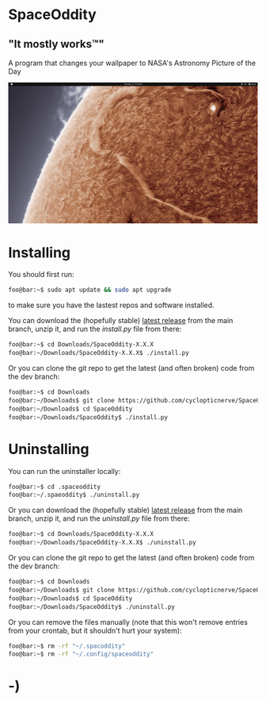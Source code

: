 <!----------------------------------------------------------------------------->
<!-- Project : SpaceOddity                                     /          \  -->
<!-- Filename: README.md                                      |     ()     | -->
<!-- Date    : 09/13/2022                                     |            | -->
<!-- Author  : cyclopticnerve                                 |   \____/   | -->
<!-- License : WTFPLv2                                         \          /  -->
<!----------------------------------------------------------------------------->

# SpaceOddity
## "It mostly works™"

A program that changes your wallpaper to NASA's Astronomy Picture of the 
Day

![](readme/readme_ss.jpg)

# Installing

You should first run:

```bash
foo@bar:~$ sudo apt update && sudo apt upgrade
```

to make sure you have the lastest repos and software installed.

You can download the (hopefully stable)
[latest release](http://github.com/cyclopticnerve/SpaceOddity/releases/latest) 
from the main branch, unzip it, and run the *install.py* file from there:

```bash
foo@bar:~$ cd Downloads/SpaceOddity-X.X.X
foo@bar:~/Downloads/SpaceOddity-X.X.X$ ./install.py
```

Or you can clone the git repo to get the latest (and often broken) code
from the dev branch:

```bash
foo@bar:~$ cd Downloads
foo@bar:~/Downloads$ git clone https://github.com/cyclopticnerve/SpaceOddity
foo@bar:~/Downloads$ cd SpaceOddity
foo@bar:~/Downloads/SpaceOddity$ ./install.py
```

# Uninstalling

You can run the uninstaller locally:

```bash
foo@bar:~$ cd .spaceoddity
foo@bar:~/.spaeoddity$ ./uninstall.py
```

Or you can download the (hopefully stable)
[latest release](http://github.com/cyclopticnerve/SpaceOddity/releases/latest) from 
the main branch, unzip it, and run the *uninstall.py* file from there:

```bash
foo@bar:~$ cd Downloads/SpaceOddity-X.X.X
foo@bar:~/Downloads/SpaceOddity-X.X.X$ ./uninstall.py
```

Or you can clone the git repo to get the latest (and often broken) code
from the dev branch:

```bash
foo@bar:~$ cd Downloads
foo@bar:~/Downloads$ git clone https://github.com/cyclopticnerve/SpaceOddity
foo@bar:~/Downloads$ cd SpaceOddity
foo@bar:~/Downloads/SpaceOddity$ ./uninstall.py
```

Or you can remove the files manually (note that this won't remove entries 
from your crontab, but it shouldn't hurt your system):

``` bash
foo@bar:~$ rm -rf "~/.spacoddity"
foo@bar:~$ rm -rf "~/.config/spaceoddity"
```

# -)

